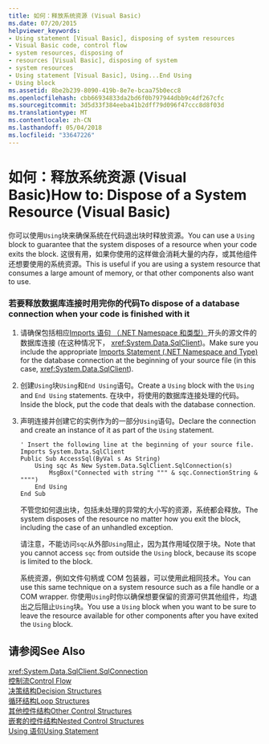```yaml
---
title: 如何：释放系统资源 (Visual Basic)
ms.date: 07/20/2015
helpviewer_keywords:
- Using statement [Visual Basic], disposing of system resources
- Visual Basic code, control flow
- system resources, disposing of
- resources [Visual Basic], disposing of system
- system resources
- Using statement [Visual Basic], Using...End Using
- Using block
ms.assetid: 8be2b239-8090-419b-8e7e-bcaa75b0ecc8
ms.openlocfilehash: cbb66934833da2bd6f0b797944dbb9c4df267cfc
ms.sourcegitcommit: 3d5d33f384eeba41b2dff79d096f47ccc8d8f03d
ms.translationtype: MT
ms.contentlocale: zh-CN
ms.lasthandoff: 05/04/2018
ms.locfileid: "33647226"
---
```

# <a name="how-to-dispose-of-a-system-resource-visual-basic"></a><span data-ttu-id="acdca-102">如何：释放系统资源 (Visual Basic)</span><span class="sxs-lookup"><span data-stu-id="acdca-102">How to: Dispose of a System Resource (Visual Basic)</span></span>
<span data-ttu-id="acdca-103">你可以使用`Using`块来确保系统在代码退出块时释放资源。</span><span class="sxs-lookup"><span data-stu-id="acdca-103">You can use a `Using` block to guarantee that the system disposes of a resource when your code exits the block.</span></span> <span data-ttu-id="acdca-104">这很有用，如果你使用的这样做会消耗大量的内存，或其他组件还想要使用的系统资源。</span><span class="sxs-lookup"><span data-stu-id="acdca-104">This is useful if you are using a system resource that consumes a large amount of memory, or that other components also want to use.</span></span>  
  
### <a name="to-dispose-of-a-database-connection-when-your-code-is-finished-with-it"></a><span data-ttu-id="acdca-105">若要释放数据库连接时用完你的代码</span><span class="sxs-lookup"><span data-stu-id="acdca-105">To dispose of a database connection when your code is finished with it</span></span>  
  
1.  <span data-ttu-id="acdca-106">请确保包括相应[Imports 语句 （.NET Namespace 和类型）](../../../../visual-basic/language-reference/statements/imports-statement-net-namespace-and-type.md)开头的源文件的数据库连接 (在这种情况下， <xref:System.Data.SqlClient>)。</span><span class="sxs-lookup"><span data-stu-id="acdca-106">Make sure you include the appropriate [Imports Statement (.NET Namespace and Type)](../../../../visual-basic/language-reference/statements/imports-statement-net-namespace-and-type.md) for the database connection at the beginning of your source file (in this case, <xref:System.Data.SqlClient>).</span></span>  
  
2.  <span data-ttu-id="acdca-107">创建`Using`块`Using`和`End Using`语句。</span><span class="sxs-lookup"><span data-stu-id="acdca-107">Create a `Using` block with the `Using` and `End Using` statements.</span></span> <span data-ttu-id="acdca-108">在块中，将使用的数据库连接处理的代码。</span><span class="sxs-lookup"><span data-stu-id="acdca-108">Inside the block, put the code that deals with the database connection.</span></span>  
  
3.  <span data-ttu-id="acdca-109">声明连接并创建它的实例作为的一部分`Using`语句。</span><span class="sxs-lookup"><span data-stu-id="acdca-109">Declare the connection and create an instance of it as part of the `Using` statement.</span></span>  
  
    ```  
    ' Insert the following line at the beginning of your source file.  
    Imports System.Data.SqlClient  
    Public Sub AccessSql(ByVal s As String)  
        Using sqc As New System.Data.SqlClient.SqlConnection(s)  
            MsgBox("Connected with string """ & sqc.ConnectionString & """")  
        End Using  
    End Sub  
    ```  
  
     <span data-ttu-id="acdca-110">不管您如何退出块，包括未处理的异常的大小写的资源，系统都会释放。</span><span class="sxs-lookup"><span data-stu-id="acdca-110">The system disposes of the resource no matter how you exit the block, including the case of an unhandled exception.</span></span>  
  
     <span data-ttu-id="acdca-111">请注意，不能访问`sqc`从外部`Using`阻止，因为其作用域仅限于块。</span><span class="sxs-lookup"><span data-stu-id="acdca-111">Note that you cannot access `sqc` from outside the `Using` block, because its scope is limited to the block.</span></span>  
  
     <span data-ttu-id="acdca-112">系统资源，例如文件句柄或 COM 包装器，可以使用此相同技术。</span><span class="sxs-lookup"><span data-stu-id="acdca-112">You can use this same technique on a system resource such as a file handle or a COM wrapper.</span></span> <span data-ttu-id="acdca-113">你使用`Using`时你以确保想要保留的资源可供其他组件，均退出之后阻止`Using`块。</span><span class="sxs-lookup"><span data-stu-id="acdca-113">You use a `Using` block when you want to be sure to leave the resource available for other components after you have exited the `Using` block.</span></span>  
  
## <a name="see-also"></a><span data-ttu-id="acdca-114">请参阅</span><span class="sxs-lookup"><span data-stu-id="acdca-114">See Also</span></span>  
 <xref:System.Data.SqlClient.SqlConnection>  
 [<span data-ttu-id="acdca-115">控制流</span><span class="sxs-lookup"><span data-stu-id="acdca-115">Control Flow</span></span>](../../../../visual-basic/programming-guide/language-features/control-flow/index.md)  
 [<span data-ttu-id="acdca-116">决策结构</span><span class="sxs-lookup"><span data-stu-id="acdca-116">Decision Structures</span></span>](../../../../visual-basic/programming-guide/language-features/control-flow/decision-structures.md)  
 [<span data-ttu-id="acdca-117">循环结构</span><span class="sxs-lookup"><span data-stu-id="acdca-117">Loop Structures</span></span>](../../../../visual-basic/programming-guide/language-features/control-flow/loop-structures.md)  
 [<span data-ttu-id="acdca-118">其他控件结构</span><span class="sxs-lookup"><span data-stu-id="acdca-118">Other Control Structures</span></span>](../../../../visual-basic/programming-guide/language-features/control-flow/other-control-structures.md)  
 [<span data-ttu-id="acdca-119">嵌套的控件结构</span><span class="sxs-lookup"><span data-stu-id="acdca-119">Nested Control Structures</span></span>](../../../../visual-basic/programming-guide/language-features/control-flow/nested-control-structures.md)  
 [<span data-ttu-id="acdca-120">Using 语句</span><span class="sxs-lookup"><span data-stu-id="acdca-120">Using Statement</span></span>](../../../../visual-basic/language-reference/statements/using-statement.md)
